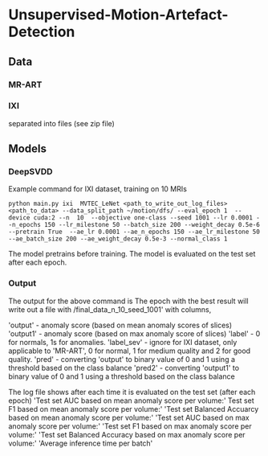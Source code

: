 # Unsupervised-Motion-Artefact-Detection



## Data 

### MR-ART


### IXI
separated into files (see zip file)


## Models
### DeepSVDD




Example command for IXI dataset, training on 10 MRIs
```
python main.py ixi  MVTEC_LeNet <path_to_write_out_log_files> <path_to_data> --data_split_path ~/motion/dfs/ --eval_epoch 1  --device cuda:2 --n  10  --objective one-class --seed 1001 --lr 0.0001 --n_epochs 150 --lr_milestone 50 --batch_size 200 --weight_decay 0.5e-6 --pretrain True  --ae_lr 0.0001 --ae_n_epochs 150 --ae_lr_milestone 50 --ae_batch_size 200 --ae_weight_decay 0.5e-3 --normal_class 1
```

The model pretrains before training. The model is evaluated on the test set after each epoch. 

### Output

The output for the above command is 
The epoch with the best result will write out a file with /final_data_n_10_seed_1001' with columns, 

'output' - anomaly score (based on mean anomaly scores of slices) 
'output1' - anomaly score (based on max anomaly score of slices)
'label' - 0 for normals, 1s for anomalies. 
'label_sev' - ignore for IXI dataset, only applicable to 'MR-ART', 0 for normal, 1 for medium quality and 2 for good quality.
'pred' - converting 'output' to binary value of 0 and 1 using a threshold based on the class balance
'pred2' - converting 'output1' to binary value of 0 and 1 using a threshold based on the class balance

The log file shows after each time it is evaluated on the test set (after each epoch)
'Test set AUC based on mean anomaly score per volume:'
Test set F1 based on mean anomaly score per volume:'
'Test set Balanced Accuarcy based on mean anomaly score per volume:'
'Test set AUC based on max anomaly score per volume:'
'Test set F1 based on max anomaly score per volume:'
'Test set Balanced Accuracy based on max anomaly score per volume:'
'Average inference time per batch'

     
